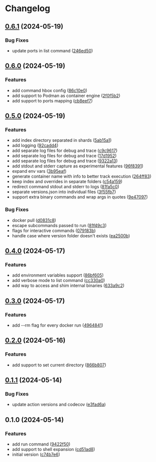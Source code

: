 # Changelog

## [0.6.1](https://github.com/helton/hbox/compare/v0.6.0...v0.6.1) (2024-05-19)


### Bug Fixes

* update ports in list command ([246ed50](https://github.com/helton/hbox/commit/246ed509600cdf1407b460c09a86af0394362776))

## [0.6.0](https://github.com/helton/hbox/compare/v0.5.0...v0.6.0) (2024-05-19)


### Features

* add command hbox config ([86c10e0](https://github.com/helton/hbox/commit/86c10e052e0953e89d9b4be55fbb93daf397775e))
* add support to Podman as container engine ([2f0f5b2](https://github.com/helton/hbox/commit/2f0f5b2a3bb9c818134f3f4215ccda2ab9debcc3))
* add support to ports mapping ([cb8eef7](https://github.com/helton/hbox/commit/cb8eef7969225ae042febe45becf08aaabb7ace1))

## [0.5.0](https://github.com/helton/hbox/compare/v0.4.0...v0.5.0) (2024-05-19)


### Features

* add index directory separated in shards ([5ab15a1](https://github.com/helton/hbox/commit/5ab15a1d6c1c52d197349420b5e7ccec391bb7cd))
* add logging ([92cadd4](https://github.com/helton/hbox/commit/92cadd479bf3e421e118da58dfb5fb4aa2d39748))
* add separate log files for debug and trace ([c9c9617](https://github.com/helton/hbox/commit/c9c96176a6c897addbc89c0d87394dd729027a2f))
* add separate log files for debug and trace ([17d1952](https://github.com/helton/hbox/commit/17d19523e844efa00c02eb64347d0c7be2d4480b))
* add separate log files for debug and trace ([9322a13](https://github.com/helton/hbox/commit/9322a13436a30e40015c1f714c43d5f8b62a1533))
* add stdout and stderr capture as experimental features ([96f8391](https://github.com/helton/hbox/commit/96f83917942bfdab83cedc8741a8fdd8aeb6b1b5))
* expand env vars ([3b95eaf](https://github.com/helton/hbox/commit/3b95eafc707e8428158122094d2ce71c9c116c90))
* generate container name with info to better track execution ([264ff83](https://github.com/helton/hbox/commit/264ff8350ebaaac805a849fbe153cc17f2f9d88a))
* keep index and overrides in separate folders ([c54a159](https://github.com/helton/hbox/commit/c54a1597df4a286493d7ec877fdff111fd494ba5))
* redirect command stdout and stderr to logs ([81fa5c0](https://github.com/helton/hbox/commit/81fa5c025ff19febd058b25aab27f256883e254c))
* separate versions.json into individual files ([3f55fb7](https://github.com/helton/hbox/commit/3f55fb724c9f53dcb666ce9d1ee25500561d70b2))
* support extra binary commands and wrap args in quotes ([9e47097](https://github.com/helton/hbox/commit/9e47097a24b9155be5dc8b7ebbf7a3b4fb4b3e39))


### Bug Fixes

* docker pull ([d0831c8](https://github.com/helton/hbox/commit/d0831c863059bcd9ef79d6c2b503158814b11920))
* escape subcommands passed to run ([81f49c3](https://github.com/helton/hbox/commit/81f49c34f8685dde86105930afae6ddc5d79c5e2))
* flags for interactive commands ([079183b](https://github.com/helton/hbox/commit/079183b8a07a9d4acd1ec7f3bf1f0b7effb64086))
* handle case where version folder doesn't exists ([ea2500b](https://github.com/helton/hbox/commit/ea2500bcb98b162e115199ad697c61c52b5ea3ab))

## [0.4.0](https://github.com/helton/hbox/compare/v0.3.0...v0.4.0) (2024-05-17)


### Features

* add environment variables support ([86bf605](https://github.com/helton/hbox/commit/86bf6052fb4804cad75c5c6c5b57bc07b6651ffc))
* add verbose mode to list command ([cc330a0](https://github.com/helton/hbox/commit/cc330a0f532bda7ad5dbd59a67667425f0e0183a))
* add way to access and shim internal binaries ([633a9c2](https://github.com/helton/hbox/commit/633a9c2b1abf3b3a891b50ac4f302553c9820193))

## [0.3.0](https://github.com/helton/hbox/compare/v0.2.0...v0.3.0) (2024-05-17)


### Features

* add --rm flag for every docker run ([4964841](https://github.com/helton/hbox/commit/4964841f54a8e57c92fea921cad39d35197116cc))

## [0.2.0](https://github.com/helton/hbox/compare/v0.1.1...v0.2.0) (2024-05-16)


### Features

* add support to set current directory ([866b807](https://github.com/helton/hbox/commit/866b807f6f47a59b6472f724b63679371c38be8b))

## [0.1.1](https://github.com/helton/hbox/compare/v0.1.0...v0.1.1) (2024-05-14)


### Bug Fixes

* update action versions and codecov ([e3fad6a](https://github.com/helton/hbox/commit/e3fad6a3d0b0c11fb00ae607f8d5fcec7c0c5766))

## 0.1.0 (2024-05-14)


### Features

* add run command ([9422f50](https://github.com/helton/hbox/commit/9422f507810aafd79237858615affe073e30ade3))
* add support to shell expansion ([cd51ad8](https://github.com/helton/hbox/commit/cd51ad8c11d8c58c8c2f1f0bab1f30934499b201))
* initial version ([c74b7e6](https://github.com/helton/hbox/commit/c74b7e6b2dc7e3984973f05c9b953390e2a90bb5))
